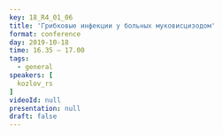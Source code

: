 ```yaml
---
key: 18_R4_01_06
title: 'Грибковые инфекции у больных муковисцизодом'
format: conference
day: 2019-10-18
time: 16.35 – 17.00
tags:
  - general
speakers: [
  kozlov_rs
]
videoId: null
presentation: null
draft: false
---
```

